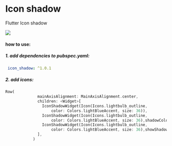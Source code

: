 # Icon shadow

Flutter Icon shadow


![](https://github.com/mehrtarh/flutter_icon_shadow/blob/master/sample.PNG?raw=true)


#### how to use:

##### 1. add dependencies to pubspec.yaml:

```yaml
 icon_shadow: ^1.0.1
```

##### 2. add icons:


```dart
Row(
              mainAxisAlignment: MainAxisAlignment.center,
              children: <Widget>[
                IconShadowWidget(Icon(Icons.lightbulb_outline,
                    color: Colors.lightBlueAccent, size: 36)),
                IconShadowWidget(Icon(Icons.lightbulb_outline,
                    color: Colors.lightBlueAccent, size: 36),shadowColor: Colors.lightBlueAccent.shade100,),
                IconShadowWidget(Icon(Icons.lightbulb_outline,
                    color: Colors.lightBlueAccent, size: 36),showShadow: false,)
              ],
            )
```
